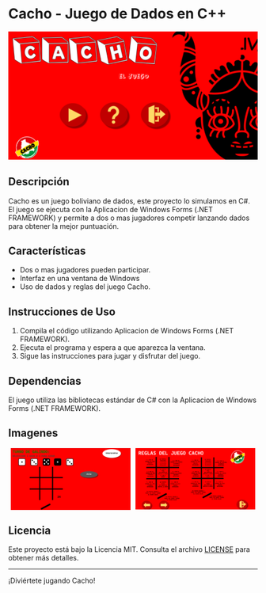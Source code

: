# Cacho - Juego de Dados en C++

![Logo](Media/logo.png)

## Descripción
Cacho es un juego boliviano de dados, este proyecto lo simulamos en C#. El juego se ejecuta con la Aplicacion de Windows Forms (.NET FRAMEWORK) y permite a dos o mas jugadores competir lanzando dados para obtener la mejor puntuación.

## Características
- Dos o mas jugadores pueden participar.
- Interfaz en una ventana de Windows
- Uso de dados y reglas del juego Cacho.

## Instrucciones de Uso
1. Compila el código utilizando Aplicacion de Windows Forms (.NET FRAMEWORK).
2. Ejecuta el programa y espera a que aparezca la ventana.
3. Sigue las instrucciones para jugar y disfrutar del juego.

## Dependencias
El juego utiliza las bibliotecas estándar de C# con la Aplicacion de Windows Forms (.NET FRAMEWORK).

## Imagenes
<div style="display: flex; justify-content: space-around; align-items: center;">
    <img src="Media/1.png" alt="Juego" style="width: 48%;">
    <img src="Media/2.png" alt="Regalas" style="width: 48%;">
</div>



## Licencia
Este proyecto está bajo la Licencia MIT. Consulta el archivo [LICENSE](LICENSE) para obtener más detalles.

---

¡Diviértete jugando Cacho!
